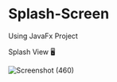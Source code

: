 # Splash-Screen
Using JavaFx Project

Splash View 🖥

![Screenshot (460)](https://user-images.githubusercontent.com/87766409/139532828-b8045d82-9afd-410b-8d4d-26e0446f40c5.png)
